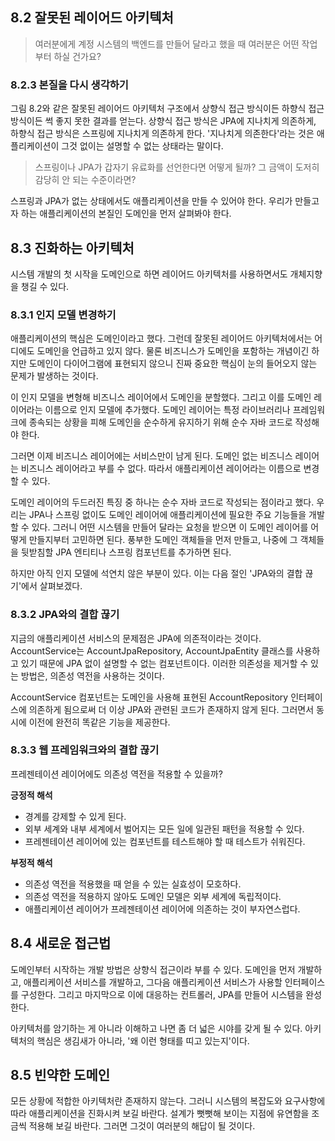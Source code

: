 ## 8.2 잘못된 레이어드 아키텍처

> 여러분에게 계정 시스템의 백엔드를 만들어 달라고 했을 때 여러분은 어떤 작업부터 하실 건가요?

### 8.2.3 본질을 다시 생각하기

그림 8.2와 같은 잘못된 레이어드 아키텍처 구조에서 상향식 접근 방식이든 하향식 접근 방식이든 썩 좋지 못한 결과를 얻는다. 상향식 접근 방식은 JPA에 지나치게 의존하게, 하향식 접근 방식은 스프링에 지나치게 의존하게 한다. '지나치게 의존한다'라는 것은 애플리케이션이 그것 없이는 설명할 수 없는 상태라는 말이다.

> 스프링이나 JPA가 갑자기 유료화를 선언한다면 어떻게 될까? 그 금액이 도저히 감당히 안 되는 수준이라면?

스프링과 JPA가 없는 상태에서도 애플리케이션을 만들 수 있어야 한다. 우리가 만들고자 하는 애플리케이션의 본질인 도메인을 먼저 살펴봐야 한다.

## 8.3 진화하는 아키텍처

시스템 개발의 첫 시작을 도메인으로 하면 레이어드 아키텍처를 사용하면서도 개체지향을 챙길 수 있다.

### 8.3.1 인지 모델 변경하기

애플리케이션의 핵심은 도메인이라고 했다. 그런데 잘못된 레이어드 아키텍처에서는 어디에도 도메인을 언급하고 있지 않다. 물론 비즈니스가 도메인을 포함하는 개념이긴 하지만 도메인이 다이어그램에 표현되지 않으니 진짜 중요한 핵심이 눈의 들어오지 않는 문제가 발생하는 것이다.

이 인지 모델을 변형해 비즈니스 레이어에서 도메인을 분할했다. 그리고 이를 도메인 레이어라는 이름으로 인지 모델에 추가했다. 도메인 레이어는 특정 라이브러리나 프레임워크에 종속되는 상황을 피해 도메인을 순수하게 유지하기 위해 순수 자바 코드로 작성해야 한다. 

그러면 이제 비즈니스 레이어에는 서비스만이 남게 된다. 도메인 없는 비즈니스 레이어는 비즈니스 레이어라고 부를 수 없다. 따라서 애플리케이션 레이어라는 이름으로 변경할 수 있다.

도메인 레이어의 두드러진 특징 중 하나는 순수 자바 코드로 작성되는 점이라고 했다. 우리는 JPA나 스프링 없이도 도메인 레이어에 애플리케이션에 필요한 주요 기능들을 개발할 수 있다. 그러니 어떤 시스템을 만들어 달라는 요청을 받으면 이 도메인 레이어를 어떻게 만들지부터 고민하면 된다. 풍부한 도메인 객체들을 먼저 만들고, 나중에 그 객체들을 뒷받침할 JPA 엔티티나 스프링 컴포넌트를 추가하면 된다.

하지만 아직 인지 모델에 석연치 않은 부분이 있다. 이는 다음 절인 'JPA와의 결합 끊기'에서 살펴보겠다.

### 8.3.2 JPA와의 결합 끊기

지금의 애플리케이션 서비스의 문제점은 JPA에 의존적이라는 것이다. AccountService는 AccountJpaRepository, AccountJpaEntity 클래스를 사용하고 있기 때문에 JPA 없이 설명할 수 없는 컴포넌트이다. 이러한 의존성을 제거할 수 있는 방법은, 의존성 역전을 사용하는 것이다.

AccountService 컴포넌트는 도메인을 사용해 표현된 AccountRepository 인터페이스에 의존하게 됨으로써 더 이상 JPA와 관련된 코드가 존재하지 않게 된다. 그러면서 동시에 이전에 완전히 똑같은 기능을 제공한다. 

### 8.3.3 웹 프레임워크와의 결합 끊기

프레젠테이션 레이어에도 의존성 역전을 적용할 수 있을까?

**긍정적 해석**

- 경계를 강제할 수 있게 된다.
- 외부 세계와 내부 세계에서 벌어지는 모든 일에 일관된 패턴을 적용할 수 있다.
- 프레젠테이션 레이어에 있는 컴포넌트를 테스트해야 할 때 테스트가 쉬워진다.

**부정적 해석**

- 의존성 역전을 적용했을 때 얻을 수 있는 실효성이 모호하다.
- 의존성 역전을 적용하지 않아도 도메인 모델은 외부 세계에 독립적이다.
- 애플리케이션 레이어가 프레젠테이션 레이어에 의존하는 것이 부자연스럽다.

## 8.4 새로운 접근법

도메인부터 시작하는 개발 방법은 상향식 접근이라 부를 수 있다. 도메인을 먼저 개발하고, 애플리케이션 서비스를 개발하고, 그다음 애플리케이션 서비스가 사용할 인터페이스를 구성한다. 그리고 마지막으로 이에 대응하는 컨트롤러, JPA를 만들어 시스템을 완성한다.

아키텍처를 암기하는 게 아니라 이해하고 나면 좀 더 넓은 시야를 갖게 될 수 있다. 아키텍처의 핵심은 생김새가 아니라, '왜 이런 형태를 띠고 있는지'이다.

## 8.5 빈약한 도메인

모든 상황에 적합한 아키텍처란 존재하지 않는다. 그러니 시스템의 복잡도와 요구사항에 따라 애플리케이션을 진화시켜 보길 바란다. 설계가 뻣뻣해 보이는 지점에 유연함을 조금씩 적용해 보길 바란다. 그러면 그것이 여러분의 해답이 될 것이다.